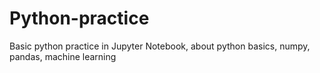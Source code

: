 # Python-practice
Basic python practice in Jupyter Notebook, about python basics, numpy, pandas, machine learning
